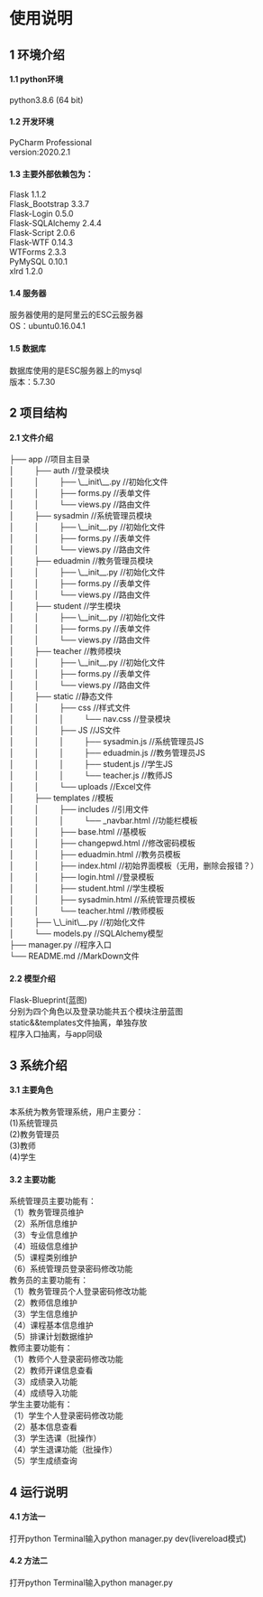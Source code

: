 <h1>使用说明</h1>
  <h2>1 环境介绍</h2>
<h4>1.1 python环境</h4>
python3.8.6 (64 bit)
<h4>1.2 开发环境</h4>
PyCharm Professional<br>
version:2020.2.1
<h4>1.3 主要外部依赖包为：</h4>
Flask 1.1.2<br>
Flask_Bootstrap 3.3.7<br>
Flask-Login 0.5.0<br>
Flask-SQLAlchemy 2.4.4<br>
Flask-Script 2.0.6<br>
Flask-WTF 0.14.3<br>
WTForms 2.3.3<br>
PyMySQL 0.10.1<br>
xlrd 1.2.0
<h4>1.4 服务器</h4>
服务器使用的是阿里云的ESC云服务器<br>
OS：ubuntu0.16.04.1<br>
<h4>1.5 数据库</h4>
数据库使用的是ESC服务器上的mysql<br>
版本：5.7.30
<h2>2 项目结构</h2>
<h4>2.1 文件介绍</h4>
├── app //项目主目录<br>
│&nbsp; &nbsp; &nbsp; &nbsp; &nbsp;├── auth //登录模块<br>
│&nbsp; &nbsp; &nbsp; &nbsp; &nbsp;│&nbsp; &nbsp; &nbsp; &nbsp; &nbsp;├── \__init\__.py //初始化文件<br>
│&nbsp; &nbsp; &nbsp; &nbsp; &nbsp;│&nbsp; &nbsp; &nbsp; &nbsp; &nbsp;├── forms.py //表单文件<br>
│&nbsp; &nbsp; &nbsp; &nbsp; &nbsp;│&nbsp; &nbsp; &nbsp; &nbsp; &nbsp;└── views.py //路由文件<br>
│&nbsp; &nbsp; &nbsp; &nbsp; &nbsp;├── sysadmin //系统管理员模块<br>
│&nbsp; &nbsp; &nbsp; &nbsp; &nbsp;│&nbsp; &nbsp; &nbsp; &nbsp; &nbsp;├── \__init__.py //初始化文件<br>
│&nbsp; &nbsp; &nbsp; &nbsp; &nbsp;│&nbsp; &nbsp; &nbsp; &nbsp; &nbsp;├── forms.py //表单文件<br>
│&nbsp; &nbsp; &nbsp; &nbsp; &nbsp;│&nbsp; &nbsp; &nbsp; &nbsp; &nbsp;└── views.py //路由文件<br>
│&nbsp; &nbsp; &nbsp; &nbsp; &nbsp;├── eduadmin //教务管理员模块<br>
│&nbsp; &nbsp; &nbsp; &nbsp; &nbsp;│&nbsp; &nbsp; &nbsp; &nbsp; &nbsp;├── \__init__.py //初始化文件<br>
│&nbsp; &nbsp; &nbsp; &nbsp; &nbsp;│&nbsp; &nbsp; &nbsp; &nbsp; &nbsp;├── forms.py //表单文件<br>
│&nbsp; &nbsp; &nbsp; &nbsp; &nbsp;│&nbsp; &nbsp; &nbsp; &nbsp; &nbsp;└── views.py //路由文件<br>
│&nbsp; &nbsp; &nbsp; &nbsp; &nbsp;├── student //学生模块<br>
│&nbsp; &nbsp; &nbsp; &nbsp; &nbsp;│&nbsp; &nbsp; &nbsp; &nbsp; &nbsp;├── \__init__.py //初始化文件<br>
│&nbsp; &nbsp; &nbsp; &nbsp; &nbsp;│&nbsp; &nbsp; &nbsp; &nbsp; &nbsp;├── forms.py //表单文件<br>
│&nbsp; &nbsp; &nbsp; &nbsp; &nbsp;│&nbsp; &nbsp; &nbsp; &nbsp; &nbsp;└── views.py //路由文件<br>
│&nbsp; &nbsp; &nbsp; &nbsp; &nbsp;├── teacher //教师模块<br>
│&nbsp; &nbsp; &nbsp; &nbsp; &nbsp;│&nbsp; &nbsp; &nbsp; &nbsp; &nbsp;├── \__init__.py //初始化文件<br>
│&nbsp; &nbsp; &nbsp; &nbsp; &nbsp;│&nbsp; &nbsp; &nbsp; &nbsp; &nbsp;├── forms.py //表单文件<br>
│&nbsp; &nbsp; &nbsp; &nbsp; &nbsp;│&nbsp; &nbsp; &nbsp; &nbsp; &nbsp;└── views.py //路由文件<br>
│&nbsp; &nbsp; &nbsp; &nbsp; &nbsp;├── static //静态文件<br>
│&nbsp; &nbsp; &nbsp; &nbsp; &nbsp;│&nbsp; &nbsp; &nbsp; &nbsp; &nbsp;├── css //样式文件<br>
│&nbsp; &nbsp; &nbsp; &nbsp; &nbsp;│&nbsp; &nbsp; &nbsp; &nbsp; &nbsp;│&nbsp; &nbsp; &nbsp; &nbsp; &nbsp;└── nav.css //登录模块<br>
│&nbsp; &nbsp; &nbsp; &nbsp; &nbsp;│&nbsp; &nbsp; &nbsp; &nbsp; &nbsp;├── JS //JS文件<br>
│&nbsp; &nbsp; &nbsp; &nbsp; &nbsp;│&nbsp; &nbsp; &nbsp; &nbsp; &nbsp;│&nbsp; &nbsp; &nbsp; &nbsp; &nbsp;├── sysadmin.js //系统管理员JS<br>
│&nbsp; &nbsp; &nbsp; &nbsp; &nbsp;│&nbsp; &nbsp; &nbsp; &nbsp; &nbsp;│&nbsp; &nbsp; &nbsp; &nbsp; &nbsp;├── eduadmin.js //教务管理员JS<br>
│&nbsp; &nbsp; &nbsp; &nbsp; &nbsp;│&nbsp; &nbsp; &nbsp; &nbsp; &nbsp;│&nbsp; &nbsp; &nbsp; &nbsp; &nbsp;├── student.js //学生JS<br>
│&nbsp; &nbsp; &nbsp; &nbsp; &nbsp;│&nbsp; &nbsp; &nbsp; &nbsp; &nbsp;│&nbsp; &nbsp; &nbsp; &nbsp; &nbsp;└── teacher.js //教师JS<br>
│&nbsp; &nbsp; &nbsp; &nbsp; &nbsp;│&nbsp; &nbsp; &nbsp; &nbsp; &nbsp;└── uploads //Excel文件<br>
│&nbsp; &nbsp; &nbsp; &nbsp; &nbsp;├── templates //模板<br>
│&nbsp; &nbsp; &nbsp; &nbsp; &nbsp;│&nbsp; &nbsp; &nbsp; &nbsp; &nbsp;├── includes //引用文件<br>
│&nbsp; &nbsp; &nbsp; &nbsp; &nbsp;│&nbsp; &nbsp; &nbsp; &nbsp; &nbsp;│&nbsp; &nbsp; &nbsp; &nbsp; &nbsp;└── _navbar.html //功能栏模板<br>
│&nbsp; &nbsp; &nbsp; &nbsp; &nbsp;│&nbsp; &nbsp; &nbsp; &nbsp; &nbsp;├── base.html //基模板<br>
│&nbsp; &nbsp; &nbsp; &nbsp; &nbsp;│&nbsp; &nbsp; &nbsp; &nbsp; &nbsp;├── changepwd.html //修改密码模板<br>
│&nbsp; &nbsp; &nbsp; &nbsp; &nbsp;│&nbsp; &nbsp; &nbsp; &nbsp; &nbsp;├── eduadmin.html //教务员模板<br>
│&nbsp; &nbsp; &nbsp; &nbsp; &nbsp;│&nbsp; &nbsp; &nbsp; &nbsp; &nbsp;├── index.html //初始界面模板（无用，删除会报错？）<br>
│&nbsp; &nbsp; &nbsp; &nbsp; &nbsp;│&nbsp; &nbsp; &nbsp; &nbsp; &nbsp;├── login.html //登录模板<br>
│&nbsp; &nbsp; &nbsp; &nbsp; &nbsp;│&nbsp; &nbsp; &nbsp; &nbsp; &nbsp;├── student.html //学生模板<br>
│&nbsp; &nbsp; &nbsp; &nbsp; &nbsp;│&nbsp; &nbsp; &nbsp; &nbsp; &nbsp;├── sysadmin.html //系统管理员模板<br>
│&nbsp; &nbsp; &nbsp; &nbsp; &nbsp;│&nbsp; &nbsp; &nbsp; &nbsp; &nbsp;└── teacher.html //教师模板<br>
│&nbsp; &nbsp; &nbsp; &nbsp; &nbsp;├── \_\_init\__.py //初始化文件<br>
│&nbsp; &nbsp; &nbsp; &nbsp; &nbsp;└── models.py //SQLAlchemy模型<br>
├── manager.py //程序入口<br>
└── README.md //MarkDown文件
<h4>2.2 模型介绍</h4>
Flask-Blueprint(蓝图)<br>
分别为四个角色以及登录功能共五个模块注册蓝图<br>
static&&templates文件抽离，单独存放<br>
程序入口抽离，与app同级<br>
<h2>3 系统介绍</h2>
<h4>3.1 主要角色</h4>
本系统为教务管理系统，用户主要分：<br>
(1)系统管理员<br>
(2)教务管理员<br>
(3)教师<br>
(4)学生<br>
<h4>3.2 主要功能</h4>
系统管理员主要功能有：<br>
（1）教务管理员维护<br>
（2）系所信息维护<br>
（3）专业信息维护<br>
（4）班级信息维护<br>
（5）课程类别维护<br>
（6）系统管理员登录密码修改功能<br>
教务员的主要功能有：<br>
（1）教务管理员个人登录密码修改功能<br>
（2）教师信息维护<br>
（3）学生信息维护<br>
（4）课程基本信息维护<br>
（5）排课计划数据维护<br>
教师主要功能有：<br>
（1）教师个人登录密码修改功能<br>
（2）教师开课信息查看<br>
（3）成绩录入功能<br>
（4）成绩导入功能<br>
学生主要功能有：<br>
（1）学生个人登录密码修改功能<br>
（2）基本信息查看<br>
（3）学生选课（批操作）<br>
（4）学生退课功能（批操作）<br>
（5）学生成绩查询<br>
<h2>4 运行说明</h2>
<h4>4.1 方法一</h4>
打开python Terminal输入python manager.py dev(livereload模式)
<h4>4.2 方法二</h4>
打开python Terminal输入python manager.py
